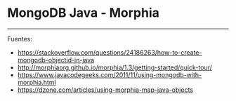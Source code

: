 # MongoDB Java - Morphia

---

Fuentes:

+ https://stackoverflow.com/questions/24186263/how-to-create-mongodb-objectid-in-java
+ http://morphiaorg.github.io/morphia/1.3/getting-started/quick-tour/
+ https://www.javacodegeeks.com/2011/11/using-mongodb-with-morphia.html
+ https://dzone.com/articles/using-morphia-map-java-objects